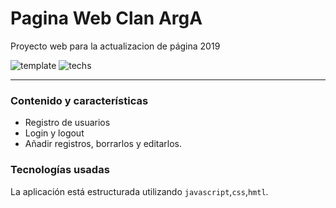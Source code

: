 # Pagina Web Clan ArgA
Proyecto web para la actualizacion de página 2019

![template](https://img.shields.io/badge/status-En%20Progreso-red.svg)
![techs](https://img.shields.io/badge/tech-HTML--JS--CSS-yellow.svg)

---

### Contenido y características
- Registro de usuarios
- Login y logout
- Añadir registros, borrarlos y editarlos.


### Tecnologías usadas

La aplicación está estructurada utilizando
`javascript`,`css`,`hmtl`.
